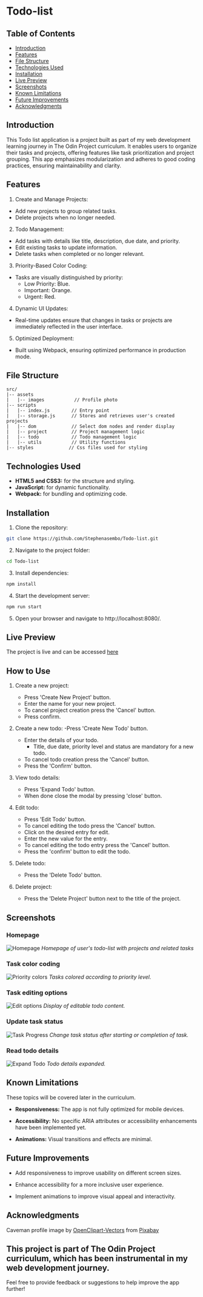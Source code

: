# Todo-list

## Table of Contents
- [Introduction](#introduction)
- [Features](#features)
- [File Structure](#file-structure)
- [Technologies Used](#technologies-used)
- [Installation](#installation)
- [Live Preview](#live-preview)
- [Screenshots](#screenshots)
- [Known Limitations](#known-limitations)
- [Future Improvements](#future-improvements)
- [Acknowledgments](#acknowledgments)

## Introduction
This Todo list application is a project built as part of my web development learning journey in The Odin Project curriculum. It enables users to organize their tasks and projects, offering features like task prioritization and project grouping. This app emphasizes modularization and adheres to good coding practices, ensuring maintainability and clarity.

## Features
1. Create and Manage Projects:
- Add new projects to group related tasks.
- Delete projects when no longer needed.

2. Todo Management:
- Add tasks with details like title, description, due date, and priority.
- Edit existing tasks to update information.
- Delete tasks when completed or no longer relevant.

3. Priority-Based Color Coding:
- Tasks are visually distinguished by priority:
    - Low Priority: Blue.
    - Important: Orange.
    - Urgent: Red.

4. Dynamic UI Updates:

- Real-time updates ensure that changes in tasks or projects are immediately reflected in the user interface.

5. Optimized Deployment:
- Built using Webpack, ensuring optimized performance in production mode.

## File Structure

```plaintext
src/
|-- assets
|   |-- images           // Profile photo
|-- scripts
|   |-- index.js        // Entry point
|   |-- storage.js      // Stores and retrieves user's created projects
|   |-- dom             // Select dom nodes and render display
|   |-- project         // Project management logic
|   |-- todo            // Todo management logic
|   |-- utils           // Utility functions
|-- styles             // Css files used for styling

```

## Technologies Used
- **HTML5 and CSS3:** for the structure and styling.
- **JavaScript:** for dynamic functionality.
- **Webpack:** for bundling and optimizing code.

## Installation
1. Clone the repository:
 ```bash
git clone https://github.com/Stephenasembo/Todo-list.git
   ```
2. Navigate to the project folder:
```bash
cd Todo-list
```
3. Install dependencies:
```bash
npm install
```
4. Start the development server:
```bash
npm run start
```
5. Open your browser and navigate to http://localhost:8080/.


## Live Preview
The project is live and can be accessed [here](https://stephenasembo.github.io/Todo-list/)

## How to Use
1. Create a new project:
    - Press 'Create New Project' button.
    - Enter the name for your new project.
    - To cancel project creation press the 'Cancel' button.
    - Press confirm.

2. Create a new todo:
    -Press 'Create New Todo' button.
    - Enter the details of your todo.
        - Title, due date, priority level and status are mandatory for a new todo.
    - To cancel todo creation press the 'Cancel' button.
    - Press the 'Confirm' button.

3. View todo details:
    - Press 'Expand Todo' button.
    - When done close the modal by pressing 'close' button.

4. Edit todo:
    - Press 'Edit Todo' button.
    - To cancel editing the todo press the 'Cancel' button.
    - Click on the desired entry for edit.
    - Enter the new value for the entry.
    - To cancel editing the todo entry press the 'Cancel' button.
    - Press the 'confirm' button to edit the todo.

5. Delete todo:
    - Press the 'Delete Todo' button.

6. Delete project:
    - Press the 'Delete Project' button next to the title of the project.

## Screenshots
### Homepage
![Homepage](screenshots/todo-list-home.png)
*Homepage of user's todo-list with projects and related tasks*

### Task color coding
![Priority colors](screenshots/priority-color.png)
*Tasks colored according to priority level.*

### Task editing options
![Edit options](screenshots/edit-todo-options.png)
*Display of editable todo content.*

### Update task status
![Task Progress](screenshots/update-task-status.png)
*Change task status after starting or completion of task.*

### Read todo details
![Expand Todo](screenshots/expand-todo.png)
*Todo details expanded.*

## Known Limitations
These topics will be covered later in the curriculum.

- **Responsiveness:** The app is not fully optimized for mobile devices.

- **Accessibility:** No specific ARIA attributes or accessibility enhancements have been implemented yet.

- **Animations:** Visual transitions and effects are minimal. 

## Future Improvements
- Add responsiveness to improve usability on different screen sizes.

- Enhance accessibility for a more inclusive user experience.

- Implement animations to improve visual appeal and interactivity.

## Acknowledgments
Caveman profile image by <a href="https://pixabay.com/users/openclipart-vectors-30363/?utm_source=link-attribution&utm_medium=referral&utm_campaign=image&utm_content=159359">OpenClipart-Vectors</a> from <a href="https://pixabay.com//?utm_source=link-attribution&utm_medium=referral&utm_campaign=image&utm_content=159359">Pixabay</a>

This project is part of The Odin Project curriculum, which has been instrumental in my web development journey.
---
Feel free to provide feedback or suggestions to help improve the app further!